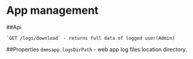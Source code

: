 # App management

##Api

```
`GET /logs/download` - returns full data of logged user(Admin)
```

##Properties
`dmmsapp.logsDirPath` - web app log files location directory.
